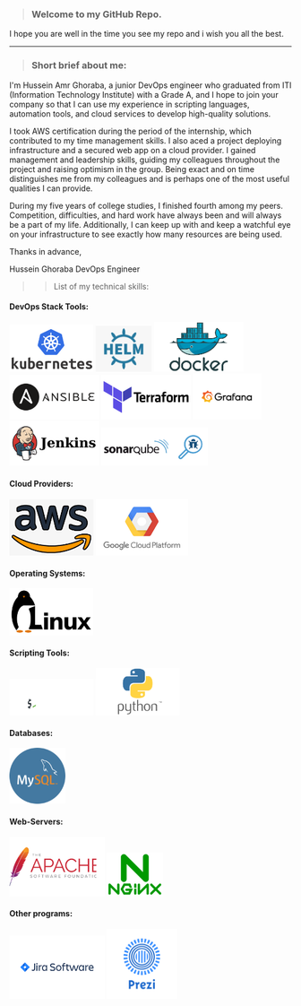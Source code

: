 > ### Welcome to my GitHub Repo.

I hope you are well in the time you see my repo and i wish you all the best.
______________________________________________________

> ### Short brief about me:

I'm Hussein Amr Ghoraba, a junior DevOps engineer who graduated from ITI (Information Technology Institute) with a Grade A, and I hope to join your company so that I can use my experience in scripting languages, automation tools, and cloud services to develop high-quality solutions.

I took AWS certification during the period of the internship, which contributed to my time management skills. I also aced a project deploying infrastructure and a secured web app on a cloud provider. I gained management and leadership skills, guiding my colleagues throughout the project and raising optimism in the group. Being exact and on time distinguishes me from my colleagues and is perhaps one of the most useful qualities I can provide.

During my five years of college studies, I finished fourth among my peers. Competition, difficulties, and hard work have always been and will always be a part of my life.
Additionally, I can keep up with and keep a watchful eye on your infrastructure to see exactly how many resources are being used.

Thanks in advance,

Hussein Ghoraba
DevOps Engineer



>> List of my technical skills: 



#### DevOps Stack Tools:

<img src="icons/Kubernetes.png" width=150>  <img src="icons/helm.png" width=100>    <img src="icons/docker.png" width=160>  <img src="icons/ansible.png" width=160>  <img src="icons/terraform.png" width=160>   <img src="icons/grafana.png" width=122>     <img src="icons/jenkins.png" width=160>     <img src="icons/sonarqube.png" width=190>   

#### Cloud Providers:

<img src="icons/aws.png" width=150> <img src="icons/gcp.png" width=165>

#### Operating Systems:

<img src="icons/linux.png" width=150>

#### Scripting Tools:

<img src="icons/bash.png" width=150>   <img src="icons/python.png" width=150>


#### Databases:

<img src="icons/mysql.png" width=100>

#### Web-Servers:

<img src="icons/apache.png" width=170>   <img src="icons/nginx.png" width=100>

#### Other programs:

<img src="icons/jira.png" width=170>    <img src="icons/prezi.png" width=125>
